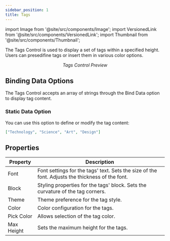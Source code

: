 ```yaml
---
sidebar_position: 1
title: Tags
---
```

import Image from '@site/src/components/Image';
import VersionedLink from '@site/src/components/VersionedLink';
import Thumbnail from '@site/src/components/Thumbnail';

The Tags Control is used to display a set of tags within a specified height. Users can presedifine tags or insert them in various color options.

<figure>
  <Thumbnail src="/img/reference/controls/tags/preview.jpeg" alt="Tags Control Preview" />
  <figcaption align="center"><i>Tags Control Preview</i></figcaption>
</figure>

## Binding Data Options

The Tags Control accepts an array of strings through the Bind Data option to display tag content.

### Static Data Option

You can use this option to define or modify the tag content:

```json
["Technology", "Science", "Art", "Design"]
```


## Properties

| Property      | Description                           |
|---------------|---------------------------------------|
| Font      | Font settings for the tags' text. Sets the size of the font.  Adjusts the thickness of the font.   |
| Block     | Styling properties for the tags' block. Sets the curvature of the tag corners.|
| Theme         | Theme preference for the tag style.    |
| Color     | Color configuration for the tags.     |
| Pick Color    | Allows selection of the tag color.    |
| Max Height    | Sets the maximum height for the tags. |
